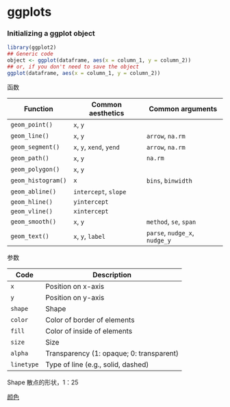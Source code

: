 # ggplots

### Initializing a ggplot object

```R
library(ggplot2)
## Generic code
object <- ggplot(dataframe, aes(x = column_1, y = column_2))
## or, if you don't need to save the object
ggplot(dataframe, aes(x = column_1, y = column_2))
```

函数

| Function           | Common aesthetics        | Common arguments              |
| ------------------ | ------------------------ | ----------------------------- |
| `geom_point()`     | `x`, `y`                 |                               |
| `geom_line()`      | `x`, `y`                 | `arrow`, `na.rm`              |
| `geom_segment()`   | `x`, `y`, `xend`, `yend` | `arrow`, `na.rm`              |
| `geom_path()`      | `x`, `y`                 | `na.rm`                       |
| `geom_polygon()`   | `x`, `y`                 |                               |
| `geom_histogram()` | `x`                      | `bins`, `binwidth`            |
| `geom_abline()`    | `intercept`, `slope`     |                               |
| `geom_hline()`     | `yintercept`             |                               |
| `geom_vline()`     | `xintercept`             |                               |
| `geom_smooth()`    | `x`, `y`                 | `method`, `se`, `span`        |
| `geom_text()`      | `x`, `y`, `label`        | `parse`, `nudge_x`, `nudge_y` |

参数

| Code       | Description                              |
| ---------- | ---------------------------------------- |
| `x`        | Position on x-axis                       |
| `y`        | Position on y-axis                       |
| `shape`    | Shape                                    |
| `color`    | Color of border of elements              |
| `fill`     | Color of inside of elements              |
| `size`     | Size                                     |
| `alpha`    | Transparency (1: opaque; 0: transparent) |
| `linetype` | Type of line (e.g., solid, dashed)       |

Shape 散点的形状，1：25

[颜色](http://www.stat.columbia.edu/~tzheng/files/Rcolor.pdf)

